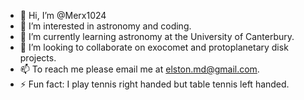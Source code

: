 - 👋 Hi, I’m @Merx1024
- 👀 I’m interested in astronomy and coding.
- 🌱 I’m currently learning astronomy at the University of Canterbury.
- 💞️ I’m looking to collaborate on exocomet and protoplanetary disk projects.
- 📫 To reach me please email me at elston.md@gmail.com.
- ⚡ Fun fact: I play tennis right handed but table tennis left handed.

<!---
Merx1024/Merx1024 is a ✨ special ✨ repository because its `README.md` (this file) appears on your GitHub profile.
You can click the Preview link to take a look at your changes.
--->
